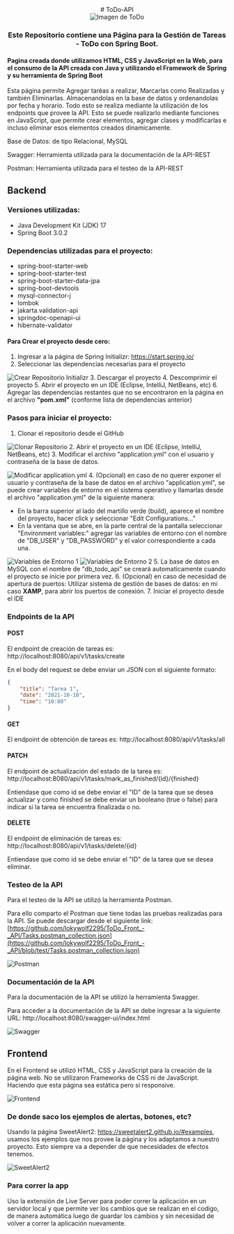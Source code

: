 <div align="center">
# ToDo-API
<br>
<img src="https://w7.pngwing.com/pngs/972/511/png-transparent-todo-sketch-note-list-tasks-thumbnail.png" alt="Imagen de ToDo">
<h3>Este Repositorio contiene una Página para la Gestión de Tareas - ToDo con Spring Boot.</h3>

</div>

<h4>Pagina creada donde utilizamos HTML, CSS y JavaScript en la Web, para el consumo de la API creada con Java y utilizando el Framework de Spring y su herramienta de Spring Boot</h4>

Esta página permite Agregar taréas a realizar, Marcarlas como Realizadas y también Eliminarlas. Almacenandolas en la base de datos y ordenandolas por fecha y horario. Todo esto se realiza mediante la utilización de los endpoints que provee la API. Esto se puede realizarlo mediante funciones en JavaScript, que permite crear elementos, agregar clases y modificarlas e incluso eliminar esos elementos creados dinamicamente.

Base de Datos: de tipo Relacional, MySQL 

Swagger: Herramienta utilizada para la documentación de la API-REST

Postman: Herramienta utilizada para el testeo de la API-REST

## Backend

### Versiones utilizadas:

* Java Development Kit (JDK) 17
* Spring Boot 3.0.2

### Dependencias utilizadas para el proyecto:

* spring-boot-starter-web
* spring-boot-starter-test
* spring-boot-starter-data-jpa
* spring-boot-devtools
* mysql-connector-j
* lombok
* jakarta.validation-api
* springdoc-openapi-ui
* hibernate-validator

#### Para Crear el proyecto desde cero:

1. Ingresar a la página de Spring Initializr: https://start.spring.io/
2. Seleccionar las dependencias necesarias para el proyecto

![Crear Repositorio Initializr](https://i.postimg.cc/pXxVLj1P/Spring-Initializr.png)
3. Descargar el proyecto
4. Descomprimir el proyecto
5. Abrir el proyecto en un IDE (Eclipse, IntelliJ, NetBeans, etc) 
6. Agregar las dependencias restantes que no se encontraron en la página en el archivo <b>"pom.xml"</b> (conforme lista de dependencias anterior)

### Pasos para iniciar el proyecto:

1. Clonar el repositorio desde el GitHub

![Clonar Repositorio](https://i.postimg.cc/SxBFs2yy/Clonar.png)
2. Abrir el proyecto en un IDE (Eclipse, IntelliJ, NetBeans, etc)
3. Modificar el archivo "application.yml" con el usuario y contraseña de la base de datos.

![Modificar application.yml](https://i.postimg.cc/ZqW8fn3y/Properties.png)
4. (Opcional) en caso de no querer exponer el usuario y contraseña de la base de datos en el archivo "application.yml", se puede crear variables de entorno en el sistema operativo y llamarlas desde el archivo "application.yml" de la siguiente manera:
   - En la barra superior al lado del martillo verde (build), aparece el nombre del proyecto, hacer click y seleccionar "Edit Configurations..."
   - En la ventana que se abre, en la parte central de la pantalla seleccionar "Environment variables:" agregar las variables de entorno con el nombre de "DB_USER" y "DB_PASSWORD" y el valor correspondiente a cada una.
   
![Variables de Entorno 1](https://i.postimg.cc/52yJRWtC/Config-user-y-pass-1.png)
![Variables de Entorno 2](https://i.postimg.cc/Ss6bMygw/Config-user-y-pass-2.png)
5. La base de datos en MySQL con el nombre de "db_todo_api" se creará automaticamente cuando el proyecto se inicie por primera vez.
6. (Opcional) en caso de necesidad de apertura de puertos: Utilizar sistema de gestión de bases de datos: en mi caso <b>XAMP</b>, para abrir los puertos de conexión.
7. Iniciar el proyecto desde el IDE

### Endpoints de la API

#### POST

El endpoint de creación de tareas es: http://localhost:8080/api/v1/tasks/create

En el body del request se debe enviar un JSON con el siguiente formato:

```json
{
    "title": "Tarea 1",
    "date": "2021-10-10",
    "time": "10:00"
}
```

#### GET

El endpoint de obtención de tareas es: http://localhost:8080/api/v1/tasks/all

#### PATCH

El endpoint de actualización del estado de la tarea es: http://localhost:8080/api/v1/tasks/mark_as_finished/{id}/{finished}

Entiendase que como id se debe enviar el "ID" de la tarea que se desea actualizar y como finished se debe enviar un booleano (true o false) para indicar si la tarea se encuentra finalizada o no.

#### DELETE

El endpoint de eliminación de tareas es: http://localhost:8080/api/v1/tasks/delete/{id}

Entiendase que como id se debe enviar el "ID" de la tarea que se desea eliminar.

### Testeo de la API

Para el testeo de la API se utilizó la herramienta Postman. 

Para ello comparto el Postman que tiene todas las pruebas realizadas para la API. Se puede descargar desde el siguiente link: [https://github.com/lokywolf2295/ToDo_Front_-_API/Tasks.postman_collection.json](https://github.com/lokywolf2295/ToDo_Front_-_API/blob/test/Tasks.postman_collection.json)

![Postman](https://i.postimg.cc/XNk1ZVS6/Postman.png)
### Documentación de la API

Para la documentación de la API se utilizó la herramienta Swagger.

Para acceder a la documentación de la API se debe ingresar a la siguiente URL: http://localhost:8080/swagger-ui/index.html

![Swagger](https://i.postimg.cc/GtXjXmdB/Swagger.png)
## Frontend

En el Frontend se utilizó HTML, CSS y JavaScript para la creación de la página web. No se utilizaron Frameworks de CSS ni de JavaScript. 
Haciendo que esta página sea estática pero si responsive.

![Frontend](https://i.postimg.cc/sDSYBmZQ/Frontend.png)

### De donde saco los ejemplos de alertas, botones, etc?

Usando la página SweetAlert2: https://sweetalert2.github.io/#examples, usamos los ejemplos que nos provee la página y los adaptamos a nuestro proyecto. Esto siempre va a depender de que necesidades de efectos tenemos.

![SweetAlert2](https://i.postimg.cc/dVVz4ws4/Sweet-Alert2.png)

### Para correr la app

Uso la extensión de Live Server para poder correr la aplicación en un servidor local y que permite ver los cambios que se realizan en el codigo, de manera automática luego de guardar los cambios y sin necesidad de volver a correr la aplicación nuevamente.